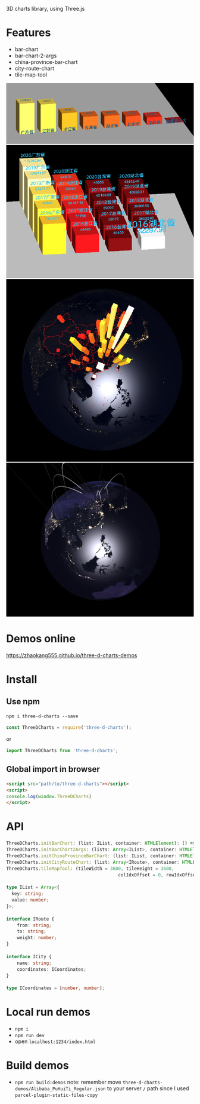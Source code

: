 3D charts library, using Three.js

# Features

- bar-chart
- bar-chart-2-args
- china-province-bar-chart
- city-route-chart
- tile-map-tool

![bar-chart](./readme-pic/bar-chart.png)
![bar-chart-2-args](./readme-pic/bar-chart-2-args.png)
![china-province-bar-chart](./readme-pic/china-province-bar-chart.png)
![city-route-chart](./readme-pic/city-route-chart.png)

# Demos online

https://zhaokang555.github.io/three-d-charts-demos

# Install

## Use npm

`npm i three-d-charts --save`

```js
const ThreeDCharts = require('three-d-charts');
```

or 

```js
import ThreeDCharts from 'three-d-charts';
```

## Global import in browser

```html
<script src="path/to/three-d-charts"></script>
<script>
console.log(window.ThreeDCharts)
</script>
```

# API

```ts
ThreeDCharts.initBarChart: (list: IList, container: HTMLElement): () => void
ThreeDCharts.initBarChart2Args: (lists: Array<IList>, container: HTMLElement): () => void
ThreeDCharts.initChinaProvinceBarChart: (list: IList, container: HTMLElement): () => void
ThreeDCharts.initCityRouteChart: (list: Array<IRoute>, container: HTMLElement, extraCities: Array<ICity> = []): () => void
ThreeDCharts.tileMapTool: (tileWidth = 3600, tileHeight = 3600,
                                          colIdxOffset = 0, rowIdxOffset = 0) => HTMLInputElement

type IList = Array<{
  key: string;
  value: number;
}>;

interface IRoute {
    from: string;
    to: string;
    weight: number;
}

interface ICity {
    name: string;
    coordinates: ICoordinates;
}

type ICoordinates = [number, number];
```

# Local run demos

- `npm i`
- `npm run dev`
- open `localhost:1234/index.html`

# Build demos
- `npm run build:demos`
note: remember move `three-d-charts-demos/Alibaba_PuHuiTi_Regular.json` to your server `/` path since I used `parcel-plugin-static-files-copy`